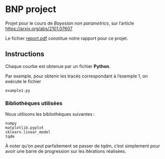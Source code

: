 # BNP project
 Projet pour le cours de *Bayesian non parametrics*, sur l’article https://arxiv.org/abs/2101.07607

Le fichier [report.pdf](report.pdf) constitue notre rapport pour ce projet.
## Instructions
Chaque courbe est obtenue par un fichier **Python**.

Par exemple, pour obtenir les tracés correspondant à l’exemple 1, on exécute le fichier
    
    example1.py


### Bibliothèques utilisées
Nous utilisons les bibliothèques suivantes :
    
    numpy
    matplotlib.pyplot
    sklearn.linear_model
    tqdm

À noter qu’on peut parfaitement se passer de tqdm,
c’est simplement pour avoir une barre de progression
sur les itérations réalisées.